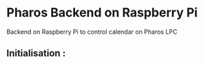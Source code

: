 # Pharos Backend on Raspberry Pi

Backend on Raspberry Pi to control calendar on Pharos LPC

## Initialisation :
